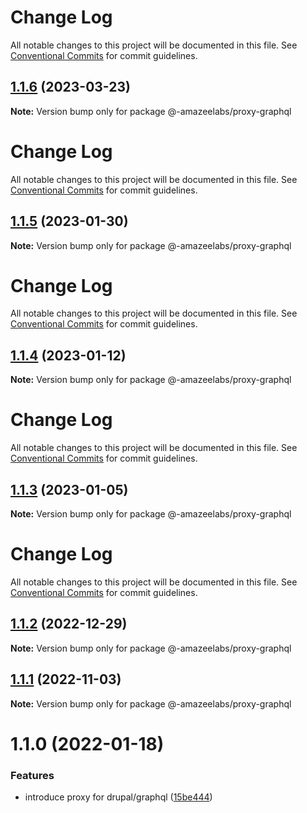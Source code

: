 # Change Log

All notable changes to this project will be documented in this file. See
[Conventional Commits](https://conventionalcommits.org) for commit guidelines.

## [1.1.6](https://github.com/AmazeeLabs/silverback-mono/compare/@-amazeelabs/proxy-graphql@1.1.5...@-amazeelabs/proxy-graphql@1.1.6) (2023-03-23)

**Note:** Version bump only for package @-amazeelabs/proxy-graphql

# Change Log

All notable changes to this project will be documented in this file. See
[Conventional Commits](https://conventionalcommits.org) for commit guidelines.

## [1.1.5](https://github.com/AmazeeLabs/silverback-mono/compare/@-amazeelabs/proxy-graphql@1.1.4...@-amazeelabs/proxy-graphql@1.1.5) (2023-01-30)

**Note:** Version bump only for package @-amazeelabs/proxy-graphql

# Change Log

All notable changes to this project will be documented in this file. See
[Conventional Commits](https://conventionalcommits.org) for commit guidelines.

## [1.1.4](https://github.com/AmazeeLabs/silverback-mono/compare/@-amazeelabs/proxy-graphql@1.1.3...@-amazeelabs/proxy-graphql@1.1.4) (2023-01-12)

**Note:** Version bump only for package @-amazeelabs/proxy-graphql

# Change Log

All notable changes to this project will be documented in this file. See
[Conventional Commits](https://conventionalcommits.org) for commit guidelines.

## [1.1.3](https://github.com/AmazeeLabs/silverback-mono/compare/@-amazeelabs/proxy-graphql@1.1.2...@-amazeelabs/proxy-graphql@1.1.3) (2023-01-05)

**Note:** Version bump only for package @-amazeelabs/proxy-graphql

# Change Log

All notable changes to this project will be documented in this file. See
[Conventional Commits](https://conventionalcommits.org) for commit guidelines.

## [1.1.2](https://github.com/AmazeeLabs/silverback-mono/compare/@-amazeelabs/proxy-graphql@1.1.1...@-amazeelabs/proxy-graphql@1.1.2) (2022-12-29)

**Note:** Version bump only for package @-amazeelabs/proxy-graphql

## [1.1.1](https://github.com/AmazeeLabs/silverback-mono/compare/@-amazeelabs/proxy-graphql@1.1.0...@-amazeelabs/proxy-graphql@1.1.1) (2022-11-03)

**Note:** Version bump only for package @-amazeelabs/proxy-graphql

# 1.1.0 (2022-01-18)

### Features

- introduce proxy for drupal/graphql
  ([15be444](https://github.com/AmazeeLabs/silverback-mono/commit/15be444b35a28ce537cea69f5b98d52f6ea899c2))
